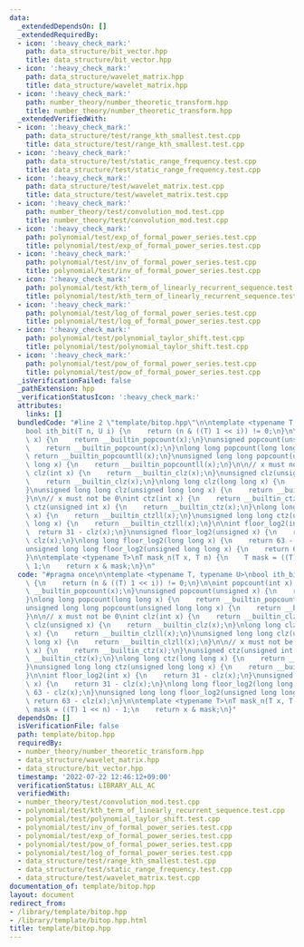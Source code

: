 ```yaml
---
data:
  _extendedDependsOn: []
  _extendedRequiredBy:
  - icon: ':heavy_check_mark:'
    path: data_structure/bit_vector.hpp
    title: data_structure/bit_vector.hpp
  - icon: ':heavy_check_mark:'
    path: data_structure/wavelet_matrix.hpp
    title: data_structure/wavelet_matrix.hpp
  - icon: ':heavy_check_mark:'
    path: number_theory/number_theoretic_transform.hpp
    title: number_theory/number_theoretic_transform.hpp
  _extendedVerifiedWith:
  - icon: ':heavy_check_mark:'
    path: data_structure/test/range_kth_smallest.test.cpp
    title: data_structure/test/range_kth_smallest.test.cpp
  - icon: ':heavy_check_mark:'
    path: data_structure/test/static_range_frequency.test.cpp
    title: data_structure/test/static_range_frequency.test.cpp
  - icon: ':heavy_check_mark:'
    path: data_structure/test/wavelet_matrix.test.cpp
    title: data_structure/test/wavelet_matrix.test.cpp
  - icon: ':heavy_check_mark:'
    path: number_theory/test/convolution_mod.test.cpp
    title: number_theory/test/convolution_mod.test.cpp
  - icon: ':heavy_check_mark:'
    path: polynomial/test/exp_of_formal_power_series.test.cpp
    title: polynomial/test/exp_of_formal_power_series.test.cpp
  - icon: ':heavy_check_mark:'
    path: polynomial/test/inv_of_formal_power_series.test.cpp
    title: polynomial/test/inv_of_formal_power_series.test.cpp
  - icon: ':heavy_check_mark:'
    path: polynomial/test/kth_term_of_linearly_recurrent_sequence.test.cpp
    title: polynomial/test/kth_term_of_linearly_recurrent_sequence.test.cpp
  - icon: ':heavy_check_mark:'
    path: polynomial/test/log_of_formal_power_series.test.cpp
    title: polynomial/test/log_of_formal_power_series.test.cpp
  - icon: ':heavy_check_mark:'
    path: polynomial/test/polynomial_taylor_shift.test.cpp
    title: polynomial/test/polynomial_taylor_shift.test.cpp
  - icon: ':heavy_check_mark:'
    path: polynomial/test/pow_of_formal_power_series.test.cpp
    title: polynomial/test/pow_of_formal_power_series.test.cpp
  _isVerificationFailed: false
  _pathExtension: hpp
  _verificationStatusIcon: ':heavy_check_mark:'
  attributes:
    links: []
  bundledCode: "#line 2 \"template/bitop.hpp\"\n\ntemplate <typename T, typename U>\n\
    bool ith_bit(T n, U i) {\n    return (n & ((T) 1 << i)) != 0;\n}\n\nint popcount(int\
    \ x) {\n    return __builtin_popcount(x);\n}\nunsigned popcount(unsigned x) {\n\
    \    return __builtin_popcount(x);\n}\nlong long popcount(long long x) {\n   \
    \ return __builtin_popcountll(x);\n}\nunsigned long long popcount(unsigned long\
    \ long x) {\n    return __builtin_popcountll(x);\n}\n\n// x must not be 0\nint\
    \ clz(int x) {\n    return __builtin_clz(x);\n}\nunsigned clz(unsigned x) {\n\
    \    return __builtin_clz(x);\n}\nlong long clz(long long x) {\n    return __builtin_clzll(x);\n\
    }\nunsigned long long clz(unsigned long long x) {\n    return __builtin_clzll(x);\n\
    }\n\n// x must not be 0\nint ctz(int x) {\n    return __builtin_ctz(x);\n}\nunsigned\
    \ ctz(unsigned int x) {\n    return __builtin_ctz(x);\n}\nlong long ctz(long long\
    \ x) {\n    return __builtin_ctzll(x);\n}\nunsigned long long ctz(unsigned long\
    \ long x) {\n    return __builtin_ctzll(x);\n}\n\nint floor_log2(int x) {\n  \
    \  return 31 - clz(x);\n}\nunsigned floor_log2(unsigned x) {\n    return 31 -\
    \ clz(x);\n}\nlong long floor_log2(long long x) {\n    return 63 - clz(x);\n}\n\
    unsigned long long floor_log2(unsigned long long x) {\n    return 63 - clz(x);\n\
    }\n\ntemplate <typename T>\nT mask_n(T x, T n) {\n    T mask = ((T) 1 << n) -\
    \ 1;\n    return x & mask;\n}\n"
  code: "#pragma once\n\ntemplate <typename T, typename U>\nbool ith_bit(T n, U i)\
    \ {\n    return (n & ((T) 1 << i)) != 0;\n}\n\nint popcount(int x) {\n    return\
    \ __builtin_popcount(x);\n}\nunsigned popcount(unsigned x) {\n    return __builtin_popcount(x);\n\
    }\nlong long popcount(long long x) {\n    return __builtin_popcountll(x);\n}\n\
    unsigned long long popcount(unsigned long long x) {\n    return __builtin_popcountll(x);\n\
    }\n\n// x must not be 0\nint clz(int x) {\n    return __builtin_clz(x);\n}\nunsigned\
    \ clz(unsigned x) {\n    return __builtin_clz(x);\n}\nlong long clz(long long\
    \ x) {\n    return __builtin_clzll(x);\n}\nunsigned long long clz(unsigned long\
    \ long x) {\n    return __builtin_clzll(x);\n}\n\n// x must not be 0\nint ctz(int\
    \ x) {\n    return __builtin_ctz(x);\n}\nunsigned ctz(unsigned int x) {\n    return\
    \ __builtin_ctz(x);\n}\nlong long ctz(long long x) {\n    return __builtin_ctzll(x);\n\
    }\nunsigned long long ctz(unsigned long long x) {\n    return __builtin_ctzll(x);\n\
    }\n\nint floor_log2(int x) {\n    return 31 - clz(x);\n}\nunsigned floor_log2(unsigned\
    \ x) {\n    return 31 - clz(x);\n}\nlong long floor_log2(long long x) {\n    return\
    \ 63 - clz(x);\n}\nunsigned long long floor_log2(unsigned long long x) {\n   \
    \ return 63 - clz(x);\n}\n\ntemplate <typename T>\nT mask_n(T x, T n) {\n    T\
    \ mask = ((T) 1 << n) - 1;\n    return x & mask;\n}"
  dependsOn: []
  isVerificationFile: false
  path: template/bitop.hpp
  requiredBy:
  - number_theory/number_theoretic_transform.hpp
  - data_structure/wavelet_matrix.hpp
  - data_structure/bit_vector.hpp
  timestamp: '2022-07-22 12:46:12+09:00'
  verificationStatus: LIBRARY_ALL_AC
  verifiedWith:
  - number_theory/test/convolution_mod.test.cpp
  - polynomial/test/kth_term_of_linearly_recurrent_sequence.test.cpp
  - polynomial/test/polynomial_taylor_shift.test.cpp
  - polynomial/test/inv_of_formal_power_series.test.cpp
  - polynomial/test/exp_of_formal_power_series.test.cpp
  - polynomial/test/pow_of_formal_power_series.test.cpp
  - polynomial/test/log_of_formal_power_series.test.cpp
  - data_structure/test/range_kth_smallest.test.cpp
  - data_structure/test/static_range_frequency.test.cpp
  - data_structure/test/wavelet_matrix.test.cpp
documentation_of: template/bitop.hpp
layout: document
redirect_from:
- /library/template/bitop.hpp
- /library/template/bitop.hpp.html
title: template/bitop.hpp
---
```

